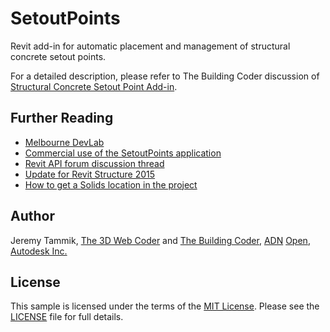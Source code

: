 # SetoutPoints

Revit add-in for automatic placement and management of structural concrete setout points.

For a detailed description, please refer to The Building Coder discussion
of [Structural Concrete Setout Point Add-in](http://thebuildingcoder.typepad.com/blog/2012/08/structural-concrete-setout-point-add-in.html).

## Further Reading

- [Melbourne DevLab](http://thebuildingcoder.typepad.com/blog/2012/03/melbourne-devlab.html)
- [Commercial use of the SetoutPoints application](http://thebuildingcoder.typepad.com/blog/2013/01/basic-file-info-and-rvt-file-version.html)
- [Revit API forum discussion thread](http://forums.autodesk.com/t5/revit-api/jeremy-s-setoutpoint/m-p/5372337)
- [Update for Revit Structure 2015](http://thebuildingcoder.typepad.com/blog/2014/11/concrete-setout-points-for-revit-structure-2015.html)
- [How to get a Solids location in the project](http://forums.autodesk.com/t5/revit-api-forum/how-to-get-a-solids-location-in-the-project/m-p/6851892)


## Author

Jeremy Tammik,
[The 3D Web Coder](http://the3dwebcoder.typepad.com) and
[The Building Coder](http://thebuildingcoder.typepad.com),
[ADN](http://www.autodesk.com/adn)
[Open](http://www.autodesk.com/adnopen),
[Autodesk Inc.](http://www.autodesk.com)



## License

This sample is licensed under the terms of the [MIT License](http://opensource.org/licenses/MIT).
Please see the [LICENSE](LICENSE) file for full details.
